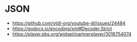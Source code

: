 # JSON

- https://github.com/ytdl-org/youtube-dl/issues/24484
- https://godocs.io/encoding/xml#Decoder.Strict
- https://player.pbs.org/widget/partnerplayer/3016754074
